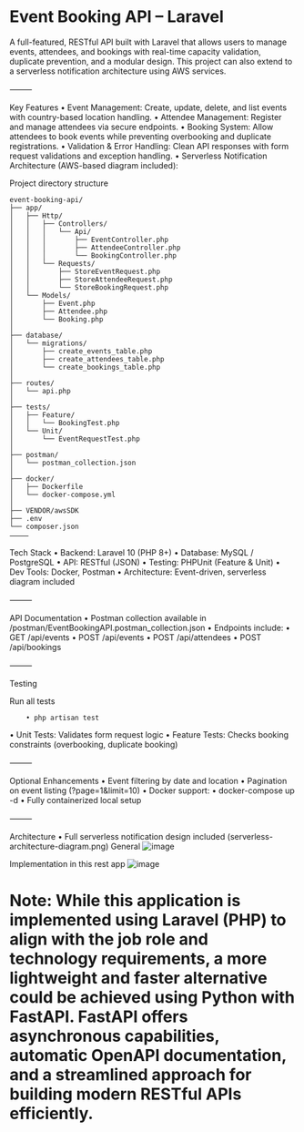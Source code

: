 # Event Booking API – Laravel

A full-featured, RESTful API built with Laravel that allows users to manage events, attendees, and bookings with real-time capacity validation, duplicate prevention, and a modular design. This project can also extend to a serverless notification architecture using AWS services.

⸻

Key Features
	•	Event Management: Create, update, delete, and list events with country-based location handling.
	•	Attendee Management: Register and manage attendees via secure endpoints.
	•	Booking System: Allow attendees to book events while preventing overbooking and duplicate registrations.
	•	Validation & Error Handling: Clean API responses with form request validations and exception handling.
	•	Serverless Notification Architecture (AWS-based diagram included):
	
Project directory structure

	event-booking-api/
	├── app/
	│   ├── Http/
	│   │   ├── Controllers/
	│   │   │   └── Api/
	│   │   │       ├── EventController.php
	│   │   │       ├── AttendeeController.php
	│   │   │       └── BookingController.php
	│   │   └── Requests/
	│   │       ├── StoreEventRequest.php
	│   │       ├── StoreAttendeeRequest.php
	│   │       └── StoreBookingRequest.php
	│   └── Models/
	│       ├── Event.php
	│       ├── Attendee.php
	│       └── Booking.php
	│
	├── database/
	│   └── migrations/
	│       ├── create_events_table.php
	│       ├── create_attendees_table.php
	│       └── create_bookings_table.php
	│
	├── routes/
	│   └── api.php
	│
	├── tests/
	│   ├── Feature/
	│   │   └── BookingTest.php
	│   └── Unit/
	│       └── EventRequestTest.php
	│
	├── postman/
	│   └── postman_collection.json
	│
	├── docker/
	│   ├── Dockerfile
	│   └── docker-compose.yml
	│
	├── VENDOR/awsSDK
	├── .env
	└── composer.json
	⸻

Tech Stack
	•	Backend: Laravel 10 (PHP 8+)
	•	Database: MySQL / PostgreSQL
	•	API: RESTful (JSON)
	•	Testing: PHPUnit (Feature & Unit)
	•	Dev Tools: Docker, Postman
	•	Architecture: Event-driven, serverless diagram included

⸻

API Documentation
	•	Postman collection available in /postman/EventBookingAPI.postman_collection.json
	•	Endpoints include:
	•	GET /api/events
	•	POST /api/events
	•	POST /api/attendees
	•	POST /api/bookings

⸻
 
Testing

Run all tests
	
 		• php artisan test
• Unit Tests: Validates form request logic
• Feature Tests: Checks booking constraints (overbooking, duplicate booking)

⸻

Optional Enhancements
	•	Event filtering by date and location
	•	Pagination on event listing (?page=1&limit=10)
	•	Docker support:
	•	docker-compose up -d
	•	Fully containerized local setup

⸻

Architecture
	•	Full serverless notification design included (serverless-architecture-diagram.png)
 General
 ![image](https://github.com/user-attachments/assets/971e95e6-cf32-4e25-860f-17f7d483a587)

Implementation in this rest app
![image](https://github.com/user-attachments/assets/de3585fb-9ea6-4f26-9734-b5a4bca7506e)

# Note: While this application is implemented using Laravel (PHP) to align with the job role and technology requirements, a more lightweight and faster alternative could be achieved using Python with FastAPI. FastAPI offers asynchronous capabilities, automatic OpenAPI documentation, and a streamlined approach for building modern RESTful APIs efficiently.
